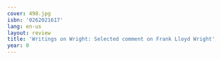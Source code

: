 ```yaml
---
cover: 498.jpg
isbn: '0262021617'
lang: en-us
layout: review
title: 'Writings on Wright: Selected comment on Frank Lloyd Wright'
year: 0
---
```


